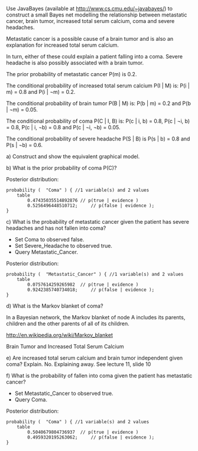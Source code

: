 Use JavaBayes (available at http://www.cs.cmu.edu/~javabayes/) to construct a small Bayes net modelling the relationship between metastatic cancer, brain tumor, increased total serum calcium, coma and severe headaches. 

Metastatic cancer is a possible cause of a brain tumor and is also an explanation for increased total serum calcium. 

In turn, either of these could explain a patient falling into a coma. Severe headache is also possibly associated with a brain tumor. 

The prior probability of metastatic cancer P(m) is 0.2. 

The conditional probability of increased total serum calcium P(I | M) is: P(i | m) = 0.8 and P(i | ¬m) = 0.2. 

The conditional probability of brain tumor P(B | M) is: P(b | m) = 0.2 and P(b | ¬m) = 0.05. 

The conditional probability of coma P(C | I, B) is: P(c | i, b) = 0.8, P(c | ¬i, b) = 0.8, P(c | i, ¬b) = 0.8 and P(c | ¬i, ¬b) = 0.05. 

The conditional probability of severe headache P(S | B) is P(s | b) = 0.8 and P(s | ¬b) = 0.6.

a) Construct and show the equivalent graphical model.

b) What is the prior probability of coma P(C)?

Posterior distribution:

	probability (  "Coma" ) { //1 variable(s) and 2 values
		table 
			0.47435035514892876	// p(true | evidence )
			0.5256496448510712; 	// p(false | evidence );
	}

c) What is the probability of metastatic cancer given the patient has severe headaches and has not fallen into coma? 

  - Set Coma to observed false.
  - Set Severe_Headache to observed true.
  - Query Metastatic_Cancer.

Posterior distribution:

	probability (  "Metastatic_Cancer" ) { //1 variable(s) and 2 values
		table 
			0.0757614259265982	// p(true | evidence )
			0.9242385740734018; 	// p(false | evidence );
	}


d) What is the Markov blanket of coma? 

In a Bayesian network, the Markov blanket of node A includes its parents, children and the other parents of all of its children.

http://en.wikipedia.org/wiki/Markov_blanket

Brain Tumor and Increased Total Serum Calcium

e) Are increased total serum calcium and brain tumor independent given coma? Explain. 
No. Explaining away. See lecture 11, slide 10

f) What is the probability of fallen into coma given the patient has metastatic cancer? 

  - Set Metastatic_Cancer to observed true.
  - Query Coma.

Posterior distribution:

	probability (  "Coma" ) { //1 variable(s) and 2 values
		table 
			0.5040679804736937	// p(true | evidence )
			0.4959320195263062; 	// p(false | evidence );
	}
